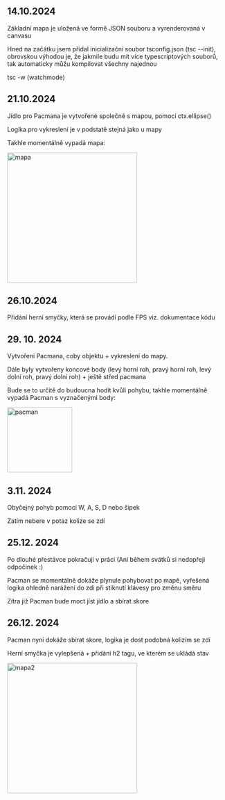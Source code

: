 <h2>14.10.2024</h2>
<p>Základní mapa je uložená ve formě JSON souboru a vyrenderovaná v canvasu</p>
<p>Hned na začátku jsem přidal inicializační soubor tsconfig.json (tsc --init), obrovskou výhodou je, že jakmile budu mít více typescriptových souborů, tak automaticky můžu kompilovat všechny najednou</p>
<p>tsc -w (watchmode)</p>

<h2>21.10.2024</h2>
<p>Jídlo pro Pacmana je vytvořené společně s mapou, pomocí ctx.ellipse()</p>
<p>Logika pro vykreslení je v podstatě stejná jako u mapy</p>
<p>Takhle momentálně vypadá mapa: </p>

<img src="https://github.com/user-attachments/assets/9811f803-afd5-4e8f-82e3-7ff54e8c08fb" alt="mapa" width="300" height="300">

<h2>26.10.2024</h2>
<p>Přidání herní smyčky, která se provádí podle FPS viz. dokumentace kódu</p>

<h2>29. 10. 2024</h2>
<p>Vytvoření Pacmana, coby objektu + vykreslení do mapy.</p>
<p>Dále byly vytvořeny koncové body (levý horní roh, pravý horní roh, levý dolní roh, pravý dolní roh) + ještě střed pacmana</p>
<p>Bude se to určitě do budoucna hodit kvůli pohybu, takhle momentálně vypadá Pacman s vyznačenými body: </p>
<img src="https://github.com/user-attachments/assets/96bfe026-df95-4fca-a49d-869e0c48b648" alt="pacman" width="150" height="150">

<h2>3.11. 2024</h2>
<p>Obyčejný pohyb pomocí W, A, S, D nebo šipek </p>
<p>Zatím nebere v potaz kolize se zdí</p>

<h2>25.12. 2024</h2>
<p>Po dlouhé přestávce pokračuji v práci (Ani během svátků si nedopřeji odpočinek :)</p>
<p>Pacman se momentálně dokáže plynule pohybovat po mapě, vyřešená logika ohledně narážení do zdi při stiknutí klávesy pro změnu směru</p>
<p>Zítra již Pacman bude moct jíst jídlo a sbírat skore</p>

<h2>26.12. 2024</h2>
<p>Pacman nyní dokáže sbírat skore, logika je dost podobná kolizím se zdí</p>
<p>Herní smyčka je vylepšená + přidání h2 tagu, ve kterém se ukládá stav</p>
<img src="https://github.com/user-attachments/assets/16c2e7aa-0e8a-4dd6-8645-eb0a38bf7491" alt="mapa2" width="300", height="300"/>
